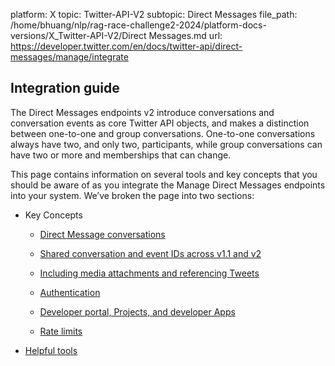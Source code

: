 platform: X
topic: Twitter-API-V2
subtopic: Direct Messages
file_path: /home/bhuang/nlp/rag-race-challenge2-2024/platform-docs-versions/X_Twitter-API-V2/Direct Messages.md
url: https://developer.twitter.com/en/docs/twitter-api/direct-messages/manage/integrate


## Integration guide

The Direct Messages endpoints v2 introduce conversations and conversation events as core Twitter API objects, and makes a distinction between one-to-one and group conversations. One-to-one conversations always have two, and only two, participants, while group conversations can have two or more and memberships that can change.   

This page contains information on several tools and key concepts that you should be aware of as you integrate the Manage Direct Messages endpoints into your system. We’ve broken the page into two sections:

* Key Concepts
    * [Direct Message conversations](#direct-message-conversations)  
        
    * [Shared conversation and event IDs across v1.1 and v2](#shared-conversation-and-event-ids)
    * [Including media attachments and referencing Tweets](#including-media-attachments-and-referencing-tweets)
    * [Authentication](#authentication)  
        
    * [Developer portal, Projects, and developer Apps](#developer-portal-projects-and-developer-apps)  
        
    * [Rate limits](#rate-limits)  
        
* [Helpful tools](#helpful-tools)